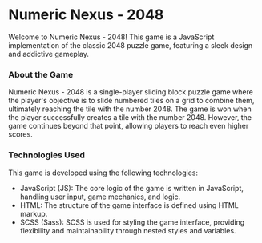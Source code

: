 # Numeric Nexus - 2048

Welcome to Numeric Nexus - 2048! This game is a JavaScript implementation of the classic 2048 puzzle game, featuring a sleek design and addictive gameplay.

### About the Game
Numeric Nexus - 2048 is a single-player sliding block puzzle game where the player's objective is to slide numbered tiles on a grid to combine them, ultimately reaching the tile with the number 2048. The game is won when the player successfully creates a tile with the number 2048. However, the game continues beyond that point, allowing players to reach even higher scores.

### Technologies Used
This game is developed using the following technologies:

-  JavaScript (JS): The core logic of the game is written in JavaScript, handling user input, game mechanics, and logic.
-  HTML: The structure of the game interface is defined using HTML markup.
-  SCSS (Sass): SCSS is used for styling the game interface, providing flexibility and maintainability through nested styles and variables.
